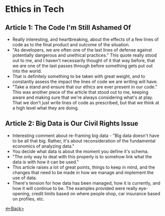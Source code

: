 # Ethics in Tech

## Article 1: The Code I'm Still Ashamed Of

- Really interesting, and heartbreaking, about the effects of a few lines of code as to the final product and outcome of the situation.
- "As developers, we are often one of the last lines of defense against potentially dangerous and unethical practices." This quote really stood out to me, and I haven't necessarily thought of it that way before, that we are one of the last passes through before something gets put out into the world.
- That is definitely something to be taken with great weight, and to constantly assess the impact the lines of code we are writing will have.
- "Take a stand and ensure that our ethics are ever present in our code." This was another piece of the article that stood out to me, keeping aware and making sure that we're always considering what's at play. That we don't just write lines of code as prescribed, but that we think at a high level what they are doing.

## Article 2: Big Data is Our Civil Rights Issue

- Interesting comment about re-framing big data - "Big data doesn't have to be all that big. Rather, it's about reconsideration of the fundamental economics of analyzing data."
- You decide what data is about the moment you define it's schema.
- "The only way to deal with this properly is to somehow link what the data is with how it can be used."
- This article raises a lot of great points, things to keep in mind, and the changes that need to be made in how we manage and implement the use of data.
- There's tension for how data has been managed, how it is currently, and how it will continue to be. The examples provided were really eye-opening, credit limits based on where people shop, car insurance based on profiles, etc. 

[<==Back>](../README.md)
